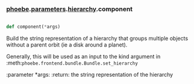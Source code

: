 ### [phoebe](phoebe.md).[parameters](phoebe.parameters.md).[hierarchy](phoebe.parameters.hierarchy.md).component

```py

def component(*args)

```



Build the string representation of a hierarchy that groups multiple
objects without a parent orbit (ie a disk around a planet).

Generally, this will be used as an input to the kind argument in
:meth:`phoebe.frontend.bundle.Bundle.set_hierarchy`

:parameter *args:
:return: the string representation of the hierarchy

